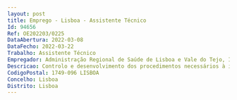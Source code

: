 ```yaml
--- 
layout: post
title: Emprego - Lisboa - Assistente Técnico
Id: 94656
Ref: OE202203/0225
DataAbertura: 2022-03-08
DataFecho: 2022-03-22
Trabalho: Assistente Técnico
Empregador: Administração Regional de Saúde de Lisboa e Vale do Tejo, I.P.
Descricao: Controlo e desenvolvimento dos procedimentos necessários à instrução de processos de aquisição inseridos no âmbito da contratualização pública e relacionados com o Plano de Recuperação e Resiliência Organização de documentação e de expediente relacionada com o Plano de Recuperação e Resiliência.
CodigoPostal: 1749-096 LISBOA
Concelho: Lisboa
Distrito: Lisboa
--- 
```

